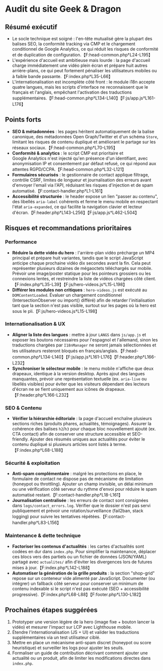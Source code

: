 # Audit du site Geek & Dragon

## Résumé exécutif
- Le socle technique est soigné : l'en-tête mutualisé gère la plupart des balises SEO, la conformité tracking via CMP et le chargement conditionnel de Google Analytics, ce qui réduit les risques de conformité et de duplication de configuration.【F:head-common.php†L24-L195】
- L'expérience d'accueil est ambitieuse mais lourde : la page d'accueil charge immédiatement une vidéo plein écran et prépare huit autres arrière-plans, ce qui peut fortement pénaliser les utilisateurs mobiles ou à faible bande passante.【F:index.php†L35-L66】
- L'internationalisation est incomplète côté front : le module i18n accepte quatre langues, mais les scripts d'interface ne reconnaissent que le français et l'anglais, empêchant l'activation des traductions supplémentaires.【F:head-common.php†L134-L140】【F:js/app.js†L161-L176】

## Points forts
- **SEO & métadonnées** : les pages héritent automatiquement de la balise canonique, des métadonnées Open Graph/Twitter et d'un schéma `Store`, limitant les risques de contenu dupliqué et améliorant le partage sur les réseaux sociaux.【F:head-common.php†L70-L195】
- **Conformité & analytics** : le script CMP est prioritaire et Google Analytics n'est injecté qu'en présence d'un identifiant, avec anonymisation IP et consentement par défaut refusé, ce qui répond aux attentes RGPD/CCPA.【F:head-common.php†L32-L121】
- **Formulaires sécurisés** : le gestionnaire de contact applique filtrage, contrôle CSRF, limites de longueur et journalisation des erreurs avant d'envoyer l'email via l'API, réduisant les risques d'injection et de spam automatisé.【F:contact-handler.php†L1-L161】
- **Accessibilité structurée** : le header expose un lien "passer au contenu", des libellés `aria-label` cohérents et ferme le menu mobile en respectant l'état `aria-expanded`, ce qui facilite la navigation clavier et lecteur d'écran.【F:header.php†L143-L256】【F:js/app.js†L462-L504】

## Risques et recommandations prioritaires

### Performance
- **Réduire la dette vidéo du hero** : l'arrière-plan vidéo précharge un MP4 principal et prépare huit variantes, tandis que le script JavaScript anticipe chaque prochaine vidéo dix secondes avant la fin. Cela peut représenter plusieurs dizaines de mégaoctets téléchargés sur mobile. Prévoir une image/poster statique pour les pointeurs grossiers ou les connexions lentes, et restreindre la liste de vidéos chargées côté client.【F:index.php†L35-L39】【F:js/hero-videos.js†L15-L198】
- **Différer les modules non critiques** : `hero-videos.js` est exécuté au `DOMContentLoaded`. Évaluer un chargement conditionnel (IntersectionObserver ou import() différé) afin de retarder l'initialisation tant que la section n'est pas visible, surtout sur les pages où la hero est sous le pli.【F:js/hero-videos.js†L15-L198】

### Internationalisation & UX
- **Aligner la liste des langues** : mettre à jour `LANGS` dans `js/app.js` et exposer les boutons nécessaires pour l'espagnol et l'allemand, sinon les traductions chargées par `I18nManager` ne seront jamais sélectionnées et les utilisateurs resteront bloqués en français/anglais.【F:head-common.php†L134-L140】【F:js/app.js†L161-L176】【F:header.php†L166-L232】
- **Synchroniser le sélecteur mobile** : le menu mobile n'affiche que deux drapeaux, identique à la version desktop. Après ajout des langues manquantes, prévoir une représentation textuelle (ex. `aria-live` ou libellés visibles) pour éviter que les visiteurs dépendant des lecteurs d'écran ne se fient uniquement aux icônes de drapeaux.【F:header.php†L166-L232】

### SEO & Contenu
- **Vérifier la hiérarchie éditoriale** : la page d'accueil enchaîne plusieurs sections riches (produits phares, actualités, témoignages). Assurer la cohérence des balises `h2`/`h3` pour chaque bloc nouvellement ajouté (ex. CTA contact) afin de conserver une structure accessible et SEO-friendly. Ajouter des résumés uniques aux actualités pour éviter le contenu dupliqué si plusieurs articles sont listés à terme.【F:index.php†L68-L188】

### Sécurité & exploitation
- **Anti-spam complémentaire** : malgré les protections en place, le formulaire de contact ne dispose pas de mécanisme de limitation (honeypot ou throttling). Ajouter un champ invisible, un délai minimum ou une vérification côté serveur du rythme d'envoi pour réduire le spam automatisé restant.【F:contact-handler.php†L18-L161】
- **Journalisation centralisée** : les erreurs de contact sont consignées dans `logs/contact_errors.log`. Vérifier que le dossier n'est pas servi publiquement et prévoir une rotation/surveillance (fail2ban, stack logging) pour suivre les tentatives répétées.【F:contact-handler.php†L83-L156】

### Maintenance & dette technique
- **Factoriser les contenus d'actualités** : les cartes d'actualités sont codées en dur dans `index.php`. Pour simplifier la maintenance, déplacer ces blocs vers des partiels ou un fichier de données (JSON/YAML) partagé avec `actualites/` afin d'éviter les divergences lors de futures mises à jour.【F:index.php†L142-L188】
- **Automatiser la génération de la grille produits** : la section "shop-grid" repose sur un conteneur vide alimenté par JavaScript. Documenter (ou intégrer) un fallback côté serveur pour conserver un minimum de contenu indexable si le script n'est pas exécuté (SEO + accessibilité progressive).【F:index.php†L68-L88】【F:footer.php†L130-L182】

## Prochaines étapes suggérées
1. Prototyper une version légère de la hero (image fixe + bouton lancer la vidéo) et mesurer l'impact sur LCP avec Lighthouse mobile.
2. Étendre l'internationalisation (JS + UI) et valider les traductions supplémentaires via un test utilisateur ciblé.
3. Mettre en place un mécanisme anti-spam discret (honeypot ou score heuristique) et surveiller les logs pour ajuster les seuils.
4. Formaliser un guide de contribution décrivant comment ajouter une actualité ou un produit, afin de limiter les modifications directes dans `index.php`.

